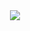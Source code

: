 <div align='center'>
  <img src="https://github.com/daks001/milli-styles/blob/master/relaxer/img/preview.gif">
</div>
